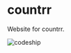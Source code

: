 # countrr

Website for countrr.

![codeship](https://codeship.com/projects/15f5ab80-c509-0133-0fd4-62b97b21679d/status?branch=master)

